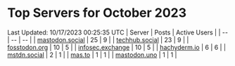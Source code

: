 # Top Servers for October 2023
Last Updated: 10/17/2023 00:25:35 UTC
| Server | Posts | Active Users |
| -- | -- | -- |
| [mastodon.social](https://mastodon.social/tags/PowerShell) | 25 | 9 |
| [techhub.social](https://techhub.social/tags/PowerShell) | 23 | 9 |
| [fosstodon.org](https://fosstodon.org/tags/PowerShell) | 10 | 5 |
| [infosec.exchange](https://infosec.exchange/tags/PowerShell) | 10 | 5 |
| [hachyderm.io](https://hachyderm.io/tags/PowerShell) | 6 | 6 |
| [mstdn.social](https://mstdn.social/tags/PowerShell) | 2 | 1 |
| [mas.to](https://mas.to/tags/PowerShell) | 1 | 1 |
| [mastodon.uno](https://mastodon.uno/tags/PowerShell) | 1 | 1 |
